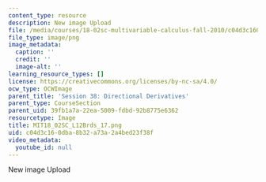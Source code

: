 ```yaml
---
content_type: resource
description: New image Upload
file: /media/courses/18-02sc-multivariable-calculus-fall-2010/c04d3c160dba8b32a73a2a4bed23f38f_MIT18_02SC_L12Brds_17.png
file_type: image/png
image_metadata:
  caption: ''
  credit: ''
  image-alt: ''
learning_resource_types: []
license: https://creativecommons.org/licenses/by-nc-sa/4.0/
ocw_type: OCWImage
parent_title: 'Session 38: Directional Derivatives'
parent_type: CourseSection
parent_uid: 39fb1a7a-22ea-5009-fdbd-92b8775e6362
resourcetype: Image
title: MIT18_02SC_L12Brds_17.png
uid: c04d3c16-0dba-8b32-a73a-2a4bed23f38f
video_metadata:
  youtube_id: null
---
```

New image Upload